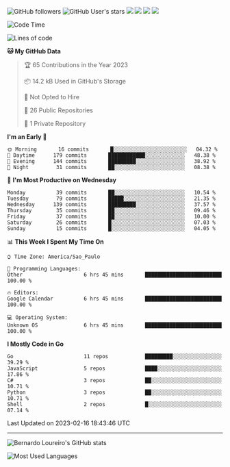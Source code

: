 ![GitHub followers](https://img.shields.io/github/followers/bernardolm?style=for-the-badge&label=GitHub%20followers) ![GitHub User's stars](https://img.shields.io/github/stars/bernardolm?style=for-the-badge&label=GitHub%20User's%20stars) [![](https://img.shields.io/static/v1?logo=linkedin&label=LinkedIn&message=bernardolm&color=0A66C2&style=for-the-badge)](https://www.linkedin.com/in/bernardolm) [![](https://img.shields.io/static/v1?logo=lastdotfm&label=last.fm&message=bernardolm&color=D51007&style=for-the-badge)](https://www.last.fm/user/bernardolm) [![](https://img.shields.io/static/v1?logo=spotify&label=spotify&message=bernardolou&color=1ED760&style=for-the-badge)](https://open.spotify.com/user/bernardolou) [![](https://img.shields.io/static/v1?logo=awesomelists&label=My%20awesome%20stars&message=⭐⭐⭐&color=FC60A8&style=for-the-badge)](https://github.com/bernardolm/awesome-stars)

<!--START_SECTION:waka-->
![Code Time](http://img.shields.io/badge/Code%20Time-2%2C159%20hrs%2030%20mins-blue)

![Lines of code](https://img.shields.io/badge/From%20Hello%20World%20I%27ve%20Written-1%20Million%20lines%20of%20code-blue)

**🐱 My GitHub Data** 

> 🏆 65 Contributions in the Year 2023
 > 
> 📦 14.2 kB Used in GitHub's Storage 
 > 
> 🚫 Not Opted to Hire
 > 
> 📜 26 Public Repositories 
 > 
> 🔑 1 Private Repository 
 > 
**I'm an Early 🐤** 

```text
🌞 Morning       16 commits       █░░░░░░░░░░░░░░░░░░░░░░░░   04.32 % 
🌆 Daytime      179 commits       ████████████░░░░░░░░░░░░░   48.38 % 
🌃 Evening      144 commits       █████████░░░░░░░░░░░░░░░░   38.92 % 
🌙 Night         31 commits       ██░░░░░░░░░░░░░░░░░░░░░░░   08.38 % 

```
📅 **I'm Most Productive on Wednesday** 

```text
Monday          39 commits       ██░░░░░░░░░░░░░░░░░░░░░░░   10.54 % 
Tuesday         79 commits       █████░░░░░░░░░░░░░░░░░░░░   21.35 % 
Wednesday      139 commits       █████████░░░░░░░░░░░░░░░░   37.57 % 
Thursday        35 commits       ██░░░░░░░░░░░░░░░░░░░░░░░   09.46 % 
Friday          37 commits       ██░░░░░░░░░░░░░░░░░░░░░░░   10.00 % 
Saturday        26 commits       █░░░░░░░░░░░░░░░░░░░░░░░░   07.03 % 
Sunday          15 commits       █░░░░░░░░░░░░░░░░░░░░░░░░   04.05 % 

```


📊 **This Week I Spent My Time On** 

```text
⌚︎ Time Zone: America/Sao_Paulo

💬 Programming Languages: 
Other                    6 hrs 45 mins       █████████████████████████   100.00 % 

🔥 Editors: 
Google Calendar          6 hrs 45 mins       █████████████████████████   100.00 % 

💻 Operating System: 
Unknown OS               6 hrs 45 mins       █████████████████████████   100.00 % 

```

**I Mostly Code in Go** 

```text
Go                       11 repos            █████████░░░░░░░░░░░░░░░░   39.29 % 
JavaScript               5 repos             ████░░░░░░░░░░░░░░░░░░░░░   17.86 % 
C#                       3 repos             ██░░░░░░░░░░░░░░░░░░░░░░░   10.71 % 
Python                   3 repos             ██░░░░░░░░░░░░░░░░░░░░░░░   10.71 % 
Shell                    2 repos             █░░░░░░░░░░░░░░░░░░░░░░░░   07.14 % 

```



 Last Updated on 2023-02-16 18:43:46 UTC
<!--END_SECTION:waka-->

---

![Bernardo Loureiro's GitHub stats](https://github-readme-stats.vercel.app/api?username=bernardolm&count_private=true&show_icons=true&theme=nightowl&include_all_commits=true)

![Most Used Languages](https://github-readme-stats.vercel.app/api/top-langs/?username=bernardolm&theme=nightowl&langs_count=99)
